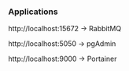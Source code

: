 ### Applications

http://localhost:15672 -> RabbitMQ

http://localhost:5050 -> pgAdmin

http://localhost:9000 -> Portainer

